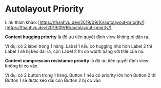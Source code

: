 # Autolayout Priority

Link tham khảo: [https://thanhvu.dev/2019/09/16/autolayout-priority/](https://thanhvu.dev/2019/09/16/autolayout-priority/)

**Content hugging priority** là độ ưu tiên quyết định view không bị dãn ra.&#x20;

Ví dụ: có 2 label trong 1 hàng. Label 1 nếu có hugging nhỏ hơn Label 2 thì Label 1 sẽ bị kéo dài ra, còn Label 2 thì có width bằng với title của nó.



**Content compression resistance priority** là độ ưu tiên quyết định view không bị co vào.&#x20;

Ví dụ: có 2 button trong 1 hàng. Button 1 nếu có priority lớn hơn Button 2 thì Button 1 sẽ được kéo dài còn Button 2 bị co vào
